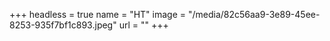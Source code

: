 +++
headless = true
name = "HT"
image = "/media/82c56aa9-3e89-45ee-8253-935f7bf1c893.jpeg"
url = ""
+++
